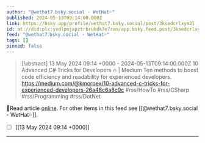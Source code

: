 ```yaml
---
author: "@wethat7․bsky․social - WetHat💦"
published: 2024-05-13T09:14:00.000Z
link: https://bsky.app/profile/wethat7.bsky.social/post/3ksedcrlxym2l
id: at://did:plc:yvdlpmjapztrbruhdk7e7ran/app.bsky.feed.post/3ksedcrlxym2l
feed: "@wethat7․bsky․social - WetHat💦"
tags: []
pinned: false
---
```

> [!abstract] 13 May 2024 09:14 +0000 - 2024-05-13T09:14:00.000Z
> 10 Advanced C# Tricks for Developers 🔥 | Medium Ten methods to boost code efficiency and readability for experienced developers. https://medium.com/@kmorpex/10-advanced-c-tricks-for-experienced-developers-26a48c6a8c9c #rss/HowTo #rss/CSharp #rss/Programming #rss/DotNet

🔗Read article [online](https://bsky.app/profile/wethat7.bsky.social/post/3ksedcrlxym2l). For other items in this feed see [[@wethat7․bsky․social - WetHat💦]].

- [ ] [[13 May 2024 09꞉14 +0000]]
- - -

